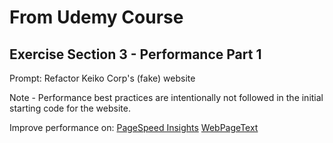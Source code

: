 # From Udemy Course

## Exercise Section 3 - Performance Part 1

Prompt: Refactor Keiko Corp's (fake) website

Note - Performance best practices are intentionally not followed in the initial starting code for the website.

Improve performance on:
[PageSpeed Insights](https://developers.google.com/speed/pagespeed/insights/)
[WebPageText](https://www.webpagetest.org/)
